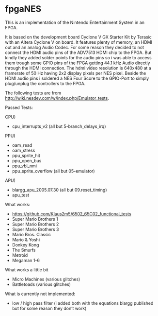 # fpgaNES

This is an implementation of the Nintendo Entertainment System in an FPGA.

It is based on the development board Cyclone V GX Starter Kit by Terasic with an
Altera Cyclone V on board. It features plenty of memory, an HDMI out and an analog
Audio Codec. For some reason they decided to not connect the HDMI audio pins of the
ADV7513 HDMI chip to the FPGA. But kindly they added solder points for the audio pins
so i was able to access them trough some GPIO pins of the FPGA getting 44.1 kHz Audio
directly through the HDMI connection. The hdmi video resolution is 640x480 at a
framerate of 50 Hz having 2x2 display pixels per NES pixel. Beside the HDMI audio pins i
soldered a NES Four Score to the GPIO-Port to simply plug/unplug the controllers to the
FPGA.

The following tests are from http://wiki.nesdev.com/w/index.php/Emulator_tests.

Passed Tests:

CPU)
- cpu_interrupts_v2 (all but 5-branch_delays_irq)

PPU)
- oam_read
- oam_stress
- ppu_sprite_hit
- ppu_open_bus
- ppu_vbl_nmi
- ppu_sprite_overflow (all but 05-emulator)

APU)
- blargg_apu_2005.07.30 (all but 09.reset_timing)
- apu_test

What works:

- https://github.com/Klaus2m5/6502_65C02_functional_tests
- Super Mario Brothers 1
- Super Mario Brothers 2
- Super Mario Brothers 3
- Mario Bros. Classic
- Mario & Yoshi
- Donkey Kong
- The Smurfs
- Metroid
- Megaman 1-6


What works a little bit

- Micro Machines (various glitches)
- Battletoads (various glitches)


What is currently not implemented:

- low / high pass filter (i added both with the equations blargg published but for some reason they don’t work)
